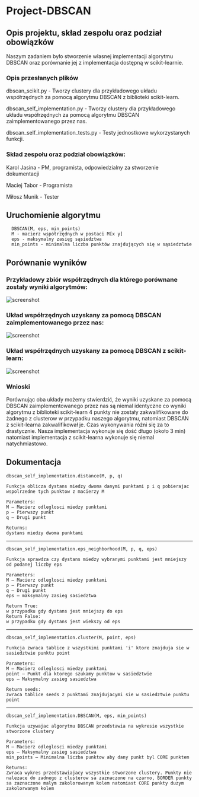 # Project-DBSCAN

## Opis projektu, skład zespołu oraz podział obowiązków

Naszym zadaniem było stworzenie własnej implementacji algorytmu DBSCAN oraz porównanie jej z implementacja dostępną w scikit-learnie.

### Opis przesłanych plików

dbscan_scikit.py - Tworzy clustery dla przykładowego układu współrzędnych za pomocą algorytmu DBSCAN z biblioteki scikit-learn.

dbscan_self_implementation.py - Tworzy clustery dla przykładowego układu współrzędnych za pomocą algorytmu DBSCAN zaimplementowanego przez nas.

dbscan_self_implementation_tests.py - Testy jednostkowe wykorzystanych funkcji.

### Skład zespołu oraz podział obowiązków:

Karol Jasina - PM, programista, odpowiedzialny za stworzenie dokumentacji

Maciej Tabor - Programista

Miłosz Munik - Tester

## Uruchomienie algorytmu

	  DBSCAN(M, eps, min_points)
	  M - macierz współrzędnych w postaci M[x y]
	  eps - maksymalny zasięg sąsiedztwa
	  min_points - minimalna liczba punktów znajdujących się w sąsiedztwie

## Porównanie wyników

### Przykładowy zbiór współrzędnych dla którego porównane zostały wyniki algorytmów:

![screenshot](http://i.imgur.com/ODt4RDY.png)

### Układ współrzędnych uzyskany za pomocą DBSCAN zaimplementowanego przez nas:

![screenshot](http://i.imgur.com/uEKvR6x.png)

### Układ współrzędnych uzyskany za pomocą DBSCAN z scikit-learn:

![screenshot](http://i.imgur.com/om3PNk6.png)

### Wnioski
Porównując oba układy możemy stwierdzić, że wyniki uzyskane za pomocą DBSCAN zaimplementowanego przez nas są niemal identyczne co wyniki algorytmu z biblioteki scikit-learn  4 punkty nie zostały zakwalifikowane do żadnego z clusterow w przypadku naszego algorytmu, natomiast DBSCAN z scikit-learna zakwalifikował je. 
Czas wykonywania różni się za to drastycznie. Nasza implementacja wykonuje się dość długo (około 3 min) natomiast implementacja z scikit-learna wykonuje się niemal natychmiastowo.
	
## Dokumentacja

	dbscan_self_implementation.distance(M, p, q)
	
	Funkcja oblicza dystans miedzy dwoma danymi punktami p i q pobierajac wspolrzedne tych punktow z macierzy M

	Parameters:	
	M – Macierz odleglosci miedzy punktami
	p – Pierwszy punkt
	q – Drugi punkt
	
	Returns:	
	dystans miedzy dwoma punktami

-----------------------------------------------------------------------------------------------------

	dbscan_self_implementation.eps_neighborhood(M, p, q, eps)

	Funkcja sprawdza czy dystans miedzy wybranymi punktami jest mniejszy od podanej liczby eps

	Parameters:	
	M – Macierz odleglosci miedzy punktami
	p – Pierwszy punkt
	q – Drugi punkt
	eps – maksymalny zasieg sasiedztwa
	
	Return True:	
	w przypadku gdy dystans jest mniejszy do eps
	Return False:	
	w przypadku gdy dystans jest wiekszy od eps

-----------------------------------------------------------------------------------------------------

	dbscan_self_implementation.cluster(M, point, eps)
	
	Funkcja zwraca tablice z wszystkimi punktami 'i' ktore znajduja sie w sasiedztwie punktu point

	Parameters:
	M – Macierz odleglosci miedzy punktami
	point – Punkt dla ktorego szukamy punktow w sasiedztwie
	eps – Maksymalny zasieg sasiedztwa
	
	Return seeds:	
	zwraca tablice seeds z punktami znajdujacymi sie w sasiedztwie punktu point

-----------------------------------------------------------------------------------------------------

	dbscan_self_implementation.DBSCAN(M, eps, min_points)

	Funkcja uzywajac algorytmu DBSCAN przedstawia na wykresie wszystkie stworzone clustery

	Parameters:	
	M – Macierz odleglosci miedzy punktami
	eps – Maksymalny zasieg sasiedztwa
	min_points – Minimalna liczba punktow aby dany punkt byl CORE punktem
	
	Returns:	
	Zwraca wykres przedstawiajacy wszystkie stworzone clustery. Punkty nie nalezace do zadnego z clusterow sa zaznaczone na czarno, BORDER punkty sa zaznaczone malym zakolorowanym kolem natomiast CORE punkty duzym zakolorwanym kolem

